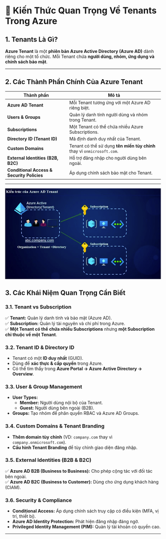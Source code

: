# 🏢 Kiến Thức Quan Trọng Về Tenants Trong Azure  

## 1. Tenants Là Gì?  
**Azure Tenant** là một **phiên bản Azure Active Directory (Azure AD)** dành riêng cho một tổ chức. Mỗi Tenant chứa **người dùng, nhóm, ứng dụng và chính sách bảo mật**.  

---

## 2. Các Thành Phần Chính Của Azure Tenant  

| Thành phần | Mô tả |
|------------|--------|
| **Azure AD Tenant** | Mỗi Tenant tương ứng với một Azure AD riêng biệt. |
| **Users & Groups** | Quản lý danh tính người dùng và nhóm trong Tenant. |
| **Subscriptions** | Một Tenant có thể chứa nhiều Azure Subscriptions. |
| **Directory ID (Tenant ID)** | Mã định danh duy nhất của Tenant. |
| **Custom Domains** | Tenant có thể sử dụng **tên miền tùy chỉnh** thay vì `onmicrosoft.com`. |
| **External Identities (B2B, B2C)** | Hỗ trợ đăng nhập cho người dùng bên ngoài. |
| **Conditional Access & Security Policies** | Áp dụng chính sách bảo mật cho Tenant. |

---
![type](../assets/section3/Tenant.png)


## 3. Các Khái Niệm Quan Trọng Cần Biết  

### 3.1. **Tenant vs Subscription**  
✅ **Tenant:** Quản lý danh tính và bảo mật (Azure AD).  
✅ **Subscription:** Quản lý tài nguyên và chi phí trong Azure.  
✅ **Một Tenant có thể chứa nhiều Subscriptions** nhưng **một Subscription chỉ thuộc về một Tenant**.  

### 3.2. **Tenant ID & Directory ID**  
- Tenant có một **ID duy nhất** (GUID).  
- Dùng để **xác thực & cấp quyền** trong Azure.  
- Có thể tìm thấy trong **Azure Portal → Azure Active Directory → Overview**.  

### 3.3. **User & Group Management**  
- **User Types:**  
  - **Member:** Người dùng nội bộ của Tenant.  
  - **Guest:** Người dùng bên ngoài (B2B).  
- **Groups:** Tạo nhóm để phân quyền RBAC và Azure AD Groups.  

### 3.4. **Custom Domains & Tenant Branding**  
- **Thêm domain tùy chỉnh** (VD: `company.com` thay vì `company.onmicrosoft.com`).  
- **Cấu hình Tenant Branding** để tùy chỉnh giao diện đăng nhập.  

### 3.5. **External Identities (B2B & B2C)**  
✅ **Azure AD B2B (Business to Business):** Cho phép cộng tác với đối tác bên ngoài.  
✅ **Azure AD B2C (Business to Customer):** Dùng cho ứng dụng khách hàng (CIAM).  

### 3.6. **Security & Compliance**  
- **Conditional Access:** Áp dụng chính sách truy cập có điều kiện (MFA, vị trí, thiết bị).  
- **Azure AD Identity Protection:** Phát hiện đăng nhập đáng ngờ.  
- **Privileged Identity Management (PIM):** Quản lý tài khoản có quyền cao.  

---